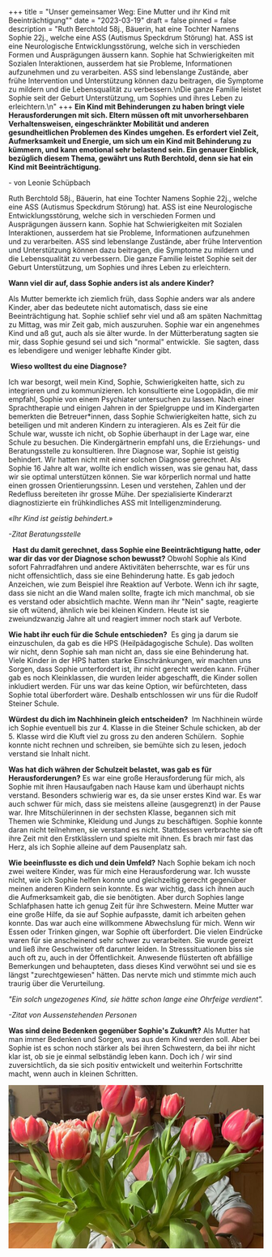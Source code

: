 +++
title = "Unser gemeinsamer Weg: Eine Mutter und ihr Kind mit Beeinträchtigung\""
date = "2023-03-19"
draft = false
pinned = false
description = "Ruth Berchtold 58j., Bäuerin, hat eine Tochter Namens Sophie 22j., welche eine ASS (Autismus Speckdrum Störung) hat. ASS ist eine Neurologische Entwicklungsstörung, welche sich in verschieden Formen und Ausprägungen äussern kann. Sophie hat Schwierigkeiten mit Sozialen Interaktionen, ausserdem hat sie Probleme, Informationen aufzunehmen und zu verarbeiten. ASS sind lebenslange Zustände, aber frühe Intervention und Unterstützung können dazu beitragen, die Symptome zu mildern und die Lebensqualität zu verbessern.\nDie ganze Familie leistet Sophie seit der Geburt Unterstützung, um Sophies und ihres Leben zu erleichtern.\n"
+++
**Ein Kind mit Behinderungen zu haben bringt viele Herausforderungen mit sich. Eltern müssen oft mit unvorhersehbaren Verhaltensweisen, eingeschränkter Mobilität und anderen gesundheitlichen Problemen des Kindes umgehen. Es erfordert viel Zeit, Aufmerksamkeit und Energie, um sich um ein Kind mit Behinderung zu kümmern, und kann emotional sehr belastend sein. Ein genauer Einblick, bezüglich diesem Thema, gewährt uns Ruth Berchtold, denn sie hat ein Kind mit Beeinträchtigung.**

\- von Leonie Schüpbach

Ruth Berchtold 58j., Bäuerin, hat eine Tochter Namens Sophie 22j., welche eine ASS (Autismus Speckdrum Störung) hat. ASS ist eine Neurologische Entwicklungsstörung, welche sich in verschieden Formen und Ausprägungen äussern kann. Sophie hat Schwierigkeiten mit Sozialen Interaktionen, ausserdem hat sie Probleme, Informationen aufzunehmen und zu verarbeiten. ASS sind lebenslange Zustände, aber frühe Intervention und Unterstützung können dazu beitragen, die Symptome zu mildern und die Lebensqualität zu verbessern.
Die ganze Familie leistet Sophie seit der Geburt Unterstützung, um Sophies und ihres Leben zu erleichtern.

**Wann viel dir auf, dass Sophie anders ist als andere Kinder?**

Als Mutter bemerkte ich ziemlich früh, dass Sophie anders war als andere Kinder, aber das bedeutete nicht automatisch, dass sie eine Beeinträchtigung hat. Sophie schlief sehr viel und aß am späten Nachmittag zu Mittag, was mir Zeit gab, mich auszuruhen. Sophie war ein angenehmes Kind und aß gut, auch als sie älter wurde. In der Mütterberatung sagten sie mir, dass Sophie gesund sei und sich "normal" entwickle.  Sie sagten, dass es lebendigere und weniger lebhafte Kinder gibt.

 **Wieso wolltest du eine Diagnose?**

Ich war besorgt, weil mein Kind, Sophie, Schwierigkeiten hatte, sich zu integrieren und zu kommunizieren. Ich konsultierte eine Logopädin, die mir empfahl, Sophie von einem Psychiater untersuchen zu lassen. Nach einer Sprachtherapie und einigen Jahren in der Spielgruppe und im Kindergarten bemerkten die Betreuer*innen, dass Sophie Schwierigkeiten hatte, sich zu beteiligen und mit anderen Kindern zu interagieren. Als es Zeit für die Schule war, wusste ich nicht, ob Sophie überhaupt in der Lage war, eine Schule zu besuchen. Die Kindergärtnerin empfahl uns, die Erziehungs- und Beratungsstelle zu konsultieren. Ihre Diagnose war, Sophie ist geistig behindert. Wir hatten nicht mit einer solchen Diagnose gerechnet. Als Sophie 16 Jahre alt war, wollte ich endlich wissen, was sie genau hat, dass wir sie optimal unterstützen können. Sie war körperlich normal und hatte einen grossen Orientierungssinn. Lesen und verstehen, Zahlen und der Redefluss bereiteten ihr grosse Mühe. Der spezialisierte Kinderarzt diagnostizierte ein frühkindliches ASS mit Intelligenzminderung.

*«Ihr Kind ist geistig behindert.»*

*\-Zitat Beratungsstelle*

  **Hast du damit gerechnet, dass Sophie eine Beeinträchtigung hatte, oder war dir das vor der Diagnose schon bewusst?**  Obwohl Sophie als Kind sofort Fahrradfahren und andere Aktivitäten beherrschte, war es für uns nicht offensichtlich, dass sie eine Behinderung hatte. Es gab jedoch Anzeichen, wie zum Beispiel ihre Reaktion auf Verbote. Wenn ich ihr sagte, dass sie nicht an die Wand malen sollte, fragte ich mich manchmal, ob sie es verstand oder absichtlich machte. Wenn man ihr "Nein" sagte, reagierte sie oft wütend, ähnlich wie bei kleinen Kindern. Heute ist sie zweiundzwanzig Jahre alt und reagiert immer noch stark auf Verbote.

**Wie habt ihr euch für die Schule entschieden?**  Es ging ja darum sie einzuschulen, da gab es die HPS (Heilpädagogische Schule). Das wollten wir nicht, denn Sophie sah man nicht an, dass sie eine Behinderung hat. Viele Kinder in der HPS hatten starke Einschränkungen, wir machten uns Sorgen, dass Sophie unterfordert ist, ihr nicht gerecht werden kann. Früher gab es noch Kleinklassen, die wurden leider abgeschafft, die Kinder sollen inkludiert werden. Für uns war das keine Option, wir befürchteten, dass Sophie total überfordert wäre. Deshalb entschlossen wir uns für die Rudolf Steiner Schule.

**Würdest du dich im Nachhinein gleich entscheiden?**  Im Nachhinein würde ich Sophie eventuell bis zur 4. Klasse in die Steiner Schule schicken, ab der  5. Klasse wird die Kluft viel zu gross zu den anderen Schülern.  Sophie konnte nicht rechnen und schreiben, sie bemühte sich zu lesen, jedoch verstand sie Inhalt nicht.

**Was hat dich währen der Schulzeit belastet, was gab es für Herausforderungen?**  Es war eine große Herausforderung für mich, als Sophie mit ihren Hausaufgaben nach Hause kam und überhaupt nichts verstand. Besonders schwierig war es, da sie unser erstes Kind war. Es war auch schwer für mich, dass sie meistens alleine (ausgegrenzt) in der Pause war. Ihre Mitschülerinnen in der sechsten Klasse, begannen sich mit Themen wie Schminke, Kleidung und Jungs zu beschäftigen. Sophie konnte daran nicht teilnehmen, sie verstand es nicht. Stattdessen verbrachte sie oft ihre Zeit mit den Erstklässlern und spielte mit ihnen. Es brach mir fast das Herz, als ich Sophie alleine auf dem Pausenplatz sah.

**Wie beeinflusste es dich und dein Umfeld?**  Nach Sophie bekam ich noch zwei weitere Kinder, was für mich eine Herausforderung war. Ich wusste nicht, wie ich Sophie helfen konnte und gleichzeitig gerecht gegenüber meinen anderen Kindern sein konnte. Es war wichtig, dass ich ihnen auch die Aufmerksamkeit gab, die sie benötigten. Aber durch Sophies lange Schlafphasen hatte ich genug Zeit für ihre Schwestern. Meine Mutter war eine große Hilfe, da sie auf Sophie aufpasste, damit ich arbeiten gehen konnte. Das war auch eine willkommene Abwechslung für mich. Wenn wir Essen oder Trinken gingen, war Sophie oft überfordert. Die vielen Eindrücke waren für sie anscheinend sehr schwer zu verarbeiten. Sie wurde gereizt und ließ ihre Geschwister oft darunter leiden. In Stresssituationen biss sie auch oft zu, auch in der Öffentlichkeit. Anwesende flüsterten oft abfällige Bemerkungen und behaupteten, dass dieses Kind verwöhnt sei und sie es längst "zurechtgewiesen" hätten. Das nervte mich und stimmte mich auch traurig über die Verurteilung.

*"Ein solch ungezogenes Kind, sie hätte schon lange eine Ohrfeige verdient".*

*\-Zitat von Aussenstehenden Personen*

**Was sind deine Bedenken gegenüber Sophie's Zukunft?** Als Mutter hat man immer Bedenken und Sorgen, was aus dem Kind werden soll. Aber bei Sophie ist es schon noch stärker als bei ihren Schwestern, da bei ihr nicht klar ist, ob sie je einmal selbständig leben kann. Doch ich / wir sind zuversichtlich, da sie sich positiv entwickelt und weiterhin Fortschritte macht, wenn auch in kleinen Schritten.

![Foto von Ruth Berchdolt](whatsapp-bild-2023-03-19-um-22.32.52-1-.jpg)